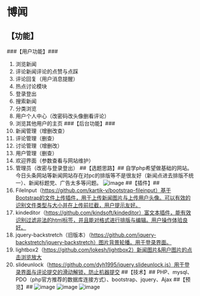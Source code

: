 # 博闻 #
## 【功能】 ##
###【用户功能】###
1. 浏览新闻
1. 评论新闻评论的点赞与点踩
1. 评论回复（用户消息提醒）
1. 热点讨论模块
1. 登录登出
1. 搜索新闻
1. 分类浏览
1. 用户个人中心（改密码改头像删看评论）
1. 浏览其他用户的主页
###【后台功能】###
1. 新闻管理（增删改查）
1. 评论管理（删查）
1. 讨论管理（增删改）
1. 用户管理（删查）
1. 欢迎界面（参数查看与网站维护）
1. 管理员（改密与登录登出）
##【选题思路】##
自学php希望做基础的网站。今日头条网站等新闻网站存在对pc的排版等不是很友好（新闻点进去排版不统一）、新闻标题党、广告太多等问题。
 ![image](https://github.com/poer44/bowen-news/raw/master/image-folder/4.jpg)
##【插件】##
1. FileInput（https://github.com/kartik-v/bootstrap-fileinput）基于Bootstrap的文件上传插件，用于上传新闻图片与上传用户头像。可以有效的识别文件类型与大小并在上传前拦截，用户提示友好。
1. kindeditor（https://github.com/kindsoft/kindeditor）富文本插件，能有效识别过滤非法的html标签，并且能对格式进行排版与编辑。用户操作体验良好。
1. jquery-backstretch（旧版本）（https://github.com/jquery-backstretch/jquery-backstretch）图片背景轮播。用于登录界面。
1. lightbox2（https://github.com/lokesh/lightbox2）新闻图片&用户图片的点击浏览放大
1. slideunlock（https://github.com/dyh1995/jquery.slideunlock.js）用于登录界面与评论提交的滑动解锁，防止机器提交
##【技术】##
PHP、mysql、PDO（php官方推荐的数据库连接方式）、bootstrap、jquery、Ajax
##【预览】##
 ![image](https://github.com/poer44/bowen-news/raw/master/image-folder/1.jpg)
 ![image](https://github.com/poer44/bowen-news/raw/master/image-folder/2.jpg)
 ![image](https://github.com/poer44/bowen-news/raw/master/image-folder/3.jpg)




